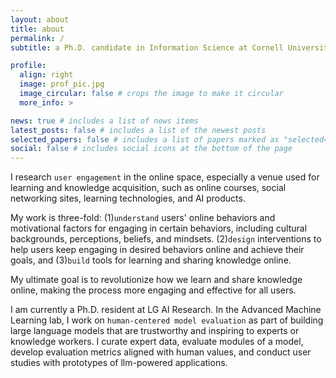 ```yaml
---
layout: about
title: about
permalink: /
subtitle: a Ph.D. candidate in Information Science at Cornell University

profile:
  align: right
  image: prof_pic.jpg
  image_circular: false # crops the image to make it circular
  more_info: >

news: true # includes a list of news items
latest_posts: false # includes a list of the newest posts
selected_papers: false # includes a list of papers marked as "selected={true}"
social: false # includes social icons at the bottom of the page
---
```


I research `user engagement` in the online space, especially a venue used for learning and knowledge acquisition, such as online courses, social networking sites, learning technologies, and AI products. 

My work is three-fold:
(1)`understand` users' online behaviors and motivational factors for engaging in certain behaviors, including cultural backgrounds, perceptions, beliefs, and mindsets.
(2)`design` interventions to help users keep engaging in desired behaviors online and achieve their goals, and
(3)`build` tools for learning and sharing knowledge online.

My ultimate goal is to revolutionize how we learn and share knowledge online, making the process more engaging and effective for all users.

I am currently a Ph.D. resident at LG AI Research. In the Advanced Machine Learning lab, I work on `human-centered model evaluation` as part of building large language models that are trustworthy and inspiring to experts or knowledge workers. I curate expert data, evaluate modules of a model, develop evaluation metrics aligned with human values, and conduct user studies with prototypes of llm-powered applications.
